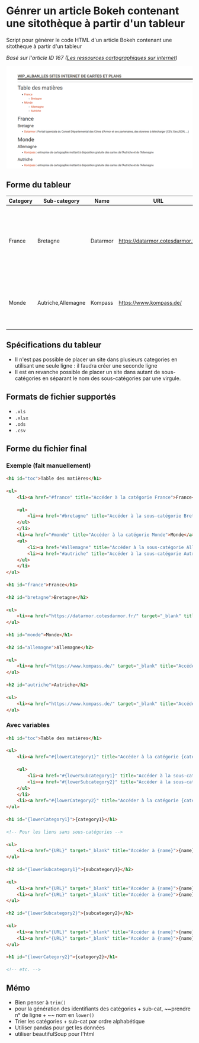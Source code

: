 # Génrer un article Bokeh contenant une sitothèque à partir d'un tableur

Script pour générer le code HTML d'un article Bokeh contenant une sitothèque à partir d'un tableur

_Basé sur l'article ID 167 ([Les ressources cartographiques sur internet](https://www.archires.archi.fr/cms/articleview/id/167))_

![Exemple de rendu sur le portail ArchiRès](example_manual_edit.png)

## Forme du tableur

|Category|Sub-category|Name|URL|Description|
|---|---|---|---|---|
|France|Bretagne|Datarmor|https://datarmor.cotesdarmor.fr/|Portail opendata du Conseil Départemental des Côtes d'Armor et ses partenaires, des données à télécharger (CSV, GeoJSON, ...)|
|Monde|Autriche,Allemagne|Kompass|https://www.kompass.de/|entreprise de cartographie mettant à disposition gratuite des cartes de l’Autriche et de l’Allemagne|

## Spécifications du tableur

* Il n'est pas possible de placer un site dans plusieurs categories en utilisant une seule ligne : il faudra créer une seconde ligne
* Il est en revanche possible de placer un site dans autant de sous-catégories en séparant le nom des sous-catégories par une virgule.

## Formats de fichier supportés

* `.xls`
* `.xlsx`
* `.ods`
* `.csv`

## Forme du fichier final

### Exemple (fait manuellement)

``` HTML
<h1 id="toc">Table des matières</h1>

<ul>
	<li><a href="#france" title="Accéder à la catégorie France">France</a>

	<ul>
		<li><a href="#bretagne" title="Accéder à la sous-catégorie Bretagne">Bretagne</a></li>
	</ul>
	</li>
	<li><a href="#monde" title="Accéder à la catégorie Monde">Monde</a>
	<ul>
		<li><a href="#allemagne" title="Accéder à la sous-catégorie Allemagne">Allemagne</a></li>
		<li><a href="#autriche" title="Accéder à la sous-catégorie Autriche">Autriche</a></li>
	</ul>
	</li>
</ul>

<h1 id="france">France</h1>

<h2 id="bretagne">Bretagne</h2>

<ul>
	<li><a href="https://datarmor.cotesdarmor.fr/" target="_blank" title="Accéder à Datarmor">Datarmor</a> : Portail opendata du Conseil Départemental des Côtes d'Armor et ses partenaires, des données à télécharger (CSV, GeoJSON, ...)</li>
</ul>

<h1 id="monde">Monde</h1>

<h2 id="allemagne">Allemagne</h2>

<ul>
	<li><a href="https://www.kompass.de/" target="_blank" title="Accéder à Kompass">Kompass</a> : entreprise de cartographie mettant à disposition gratuite des cartes de l'Autriche et de l'Allemagne</li>
</ul>

<h2 id="autriche">Autriche</h2>

<ul>
	<li><a href="https://www.kompass.de/" target="_blank" title="Accéder à Kompass">Kompass</a> : entreprise de cartographie mettant à disposition gratuite des cartes de l'Autriche et de l'Allemagne</li>
</ul>
```

### Avec variables

``` HTML
<h1 id="toc">Table des matières</h1>

<ul>
	<li><a href="#{lowerCategory1}" title="Accéder à la catégorie {category1}">{category1}</a>

	<ul>
		<li><a href="#{lowerSubcategory1}" title="Accéder à la sous-catégorie {subcategory1}">{subcategory1}</a></li>
        <li><a href="#{lowerSubcategory2}" title="Accéder à la sous-catégorie {subcategory2}">{subcategory2}</a></li>
	</ul>
	</li>
	<li><a href="#{lowerCategory2}" title="Accéder à la catégorie {category2}">{category2}</a></li>
</ul>

<h1 id="{lowerCategory1}">{category1}</h1>

<!-- Pour les liens sans sous-catégories -->

<ul>
	<li><a href="{URL}" target="_blank" title="Accéder à {name}">{name}</a> : {description}</li>
</ul>

<h2 id="{lowerSubcategory1}">{subcategory1}</h2>

<ul>
	<li><a href="{URL}" target="_blank" title="Accéder à {name}">{name}</a> : {description}</li>
    <li><a href="{URL}" target="_blank" title="Accéder à {name}">{name}</a> : {description}</li>
</ul>

<h2 id="{lowerSubcategory2}">{subcategory2}</h2>

<ul>
	<li><a href="{URL}" target="_blank" title="Accéder à {name}">{name}</a> : {description}</li>
    <li><a href="{URL}" target="_blank" title="Accéder à {name}">{name}</a> : {description}</li>
</ul>

<h1 id="{lowerCategory2}">{category2}</h1>

<!-- etc. -->
```

## Mémo

* Bien penser à `trim()`
* pour la génération des identifiants des catégories + sub-cat, ~~prendre n° de ligne + ~~ nom en `lower()`
* Trier les catégories + sub-cat par ordre alphabétique
* Utiliser pandas pour get les données
* utiliser beautifulSoup pour l'html